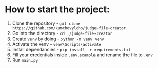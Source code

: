 # How to start the project:

1. Clone the repository - `git clone https://github.com/kumchovylcho/judge-file-creator`
2. Go into the directory - `cd ./judge-file-creator`
3. Create `venv` by doing - `python -m venv venv`
4. Activate the venv - `venv\Scripts\activate`
5. Install dependancies - `pip install -r requirements.txt`
6. Fill your credentials inside `.env.example` and rename the file to `.env`
7. Run `main.py`
